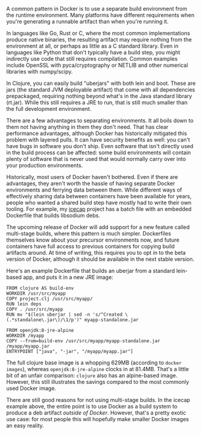 <!--
.. title: Smaller Clojure Docker builds with multi-stage builds
.. slug: smaller-clojure-docker-builds-with-multi-stage-builds
.. date: 2017-06-16 10:12:46 UTC-07:00
.. tags: docker, clojure
.. category:
.. link:
.. description: Creating smaller Docker images by separating build and runtime environments
.. type: text
-->

A common pattern in Docker is to use a separate build environment from the
runtime environment. Many platforms have different requirements when you're
generating a runnable artifact than when you're running it.

In languages like Go, Rust or C, where the most common implementations produce
native binaries, the resulting artifact may require nothing from the environment
at all, or perhaps as little as a C standard library. Even in languages like
Python that don't typically have a build step, you might indirectly use code
that still requires compilation. Common examples include OpenSSL with
pyca/cryptography or NETLIB and other numerical libraries with numpy/scipy.

In Clojure, you can easily build "uberjars" with both lein and boot. These are
jars (the standard JVM deployable artifact) that come with all dependencies
prepackaged, requiring nothing beyond what's in the Java standard library
(rt.jar). While this still requires a JRE to run, that is still much smaller
than the full development environment.

There are a few advantages to separating environments. It all boils down to them
not having anything in them they don't need. That has clear performance
advantages, although Docker has historically mitigated this problem with layered
pulls. It can have security benefits as well: you can't have bugs in software
you don't ship. Even software that isn't directly used in the build process can
be affected: some build environments will contain plenty of software that is
never used that would normally carry over into your production environments.

Historically, most users of Docker haven't bothered. Even if there are
advantages, they aren't worth the hassle of having separate Docker environments
and ferrying data between them. While different ways of effectively sharing data
between containers have been available for years, people who wanted a shared
build step have mostly had to write their own tooling. For example,
my [icecap][icecap] project has a batch file with an embedded Dockerfile that builds
libsodium debs.

The upcoming release of Docker will add support for a new feature called
multi-stage builds, where this pattern is much simpler. Dockerfiles themselves
know about your precursor environments now, and future containers have full
access to previous containers for copying build artifacts around. At time of
writing, this requires you to opt in to the beta version of Docker, although it
should be available in the next stable version.

Here's an example Dockerfile that builds an uberjar from a standard lein-based
app, and puts it in a new JRE image:

```
FROM clojure AS build-env
WORKDIR /usr/src/myapp
COPY project.clj /usr/src/myapp/
RUN lein deps
COPY . /usr/src/myapp
RUN mv "$(lein uberjar | sed -n 's/^Created \(.*standalone\.jar\)/\1/p')" myapp-standalone.jar

FROM openjdk:8-jre-alpine
WORKDIR /myapp
COPY --from=build-env /usr/src/myapp/myapp-standalone.jar /myapp/myapp.jar
ENTRYPOINT ["java", "-jar", "/myapp/myapp.jar"]
```

The full clojure base image is a whopping 629MB (according to `docker images`),
whereas `openjdk:8-jre-alpine` clocks in at 81.4MB. That's a little bit of an
unfair comparison: `clojure` also has an alpine-based image. However, this still
illustrates the savings compared to the most commonly used Docker image.

There are still good reasons for not using multi-stage builds. In the icecap
example above, the entire point is to use Docker as a build system to produce a
deb artifact *outside of Docker*. However, that's a pretty exotic use case: for
most people this will hopefully make smaller Docker images an easy reality.

[icecap]: https://github.com/lvh/icecap/blob/master/utils/build-libsodium-package.sh
